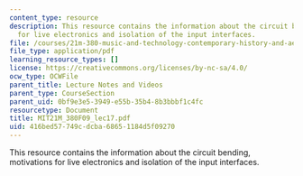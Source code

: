 ```yaml
---
content_type: resource
description: This resource contains the information about the circuit bending, motivations
  for live electronics and isolation of the input interfaces.
file: /courses/21m-380-music-and-technology-contemporary-history-and-aesthetics-fall-2009/416bed57749cdcba68651184d5f09270_MIT21M_380F09_lec17.pdf
file_type: application/pdf
learning_resource_types: []
license: https://creativecommons.org/licenses/by-nc-sa/4.0/
ocw_type: OCWFile
parent_title: Lecture Notes and Videos
parent_type: CourseSection
parent_uid: 0bf9e3e5-3949-e55b-35b4-8b3bbbf1c4fc
resourcetype: Document
title: MIT21M_380F09_lec17.pdf
uid: 416bed57-749c-dcba-6865-1184d5f09270
---
```

This resource contains the information about the circuit bending, motivations for live electronics and isolation of the input interfaces.